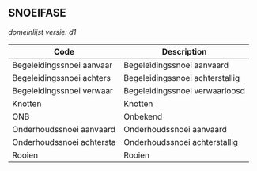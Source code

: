 ## SNOEIFASE

*domeinlijst versie: d1* 

 |Code |Description	|
|	---	|	---	|
| Begeleidingssnoei aanvaar | Begeleidingssnoei aanvaard |
| Begeleidingssnoei achters | Begeleidingssnoei achterstallig |
| Begeleidingssnoei verwaar | Begeleidingssnoei verwaarloosd |
| Knotten | Knotten |
| ONB | Onbekend |
| Onderhoudssnoei aanvaard | Onderhoudssnoei aanvaard |
| Onderhoudssnoei achtersta | Onderhoudssnoei achterstallig |
| Rooien | Rooien |
